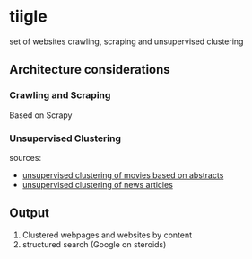 # tiigle
set of websites crawling, scraping and unsupervised clustering

## Architecture considerations
### Crawling and Scraping
Based on Scrapy

### Unsupervised Clustering
sources: 
* [unsupervised clustering of movies based on abstracts](http://brandonrose.org/clustering)
* [unsupervised clustering of news articles](https://arxiv.org/pdf/1808.01175.pdf)

## Output
1. Clustered webpages and websites by content
2. structured search (Google on steroids)
